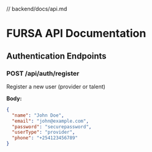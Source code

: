 // backend/docs/api.md
# FURSA API Documentation

## Authentication Endpoints

### POST /api/auth/register
Register a new user (provider or talent)

**Body:**
```json
{
  "name": "John Doe",
  "email": "john@example.com",
  "password": "securepassword",
  "userType": "provider",
  "phone": "+254123456789"
}